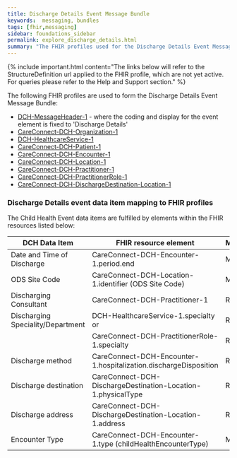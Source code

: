 ```yaml
---
title: Discharge Details Event Message Bundle
keywords:  messaging, bundles
tags: [fhir,messaging]
sidebar: foundations_sidebar
permalink: explore_discharge_details.html
summary: "The FHIR profiles used for the Discharge Details Event Message Bundle"
---
```


{% include important.html content="The links below will refer to the StructureDefinition url applied to the FHIR profile, which are not yet active. For queries please refer to the Help and Support section." %} 

The following FHIR profiles are used to form the Discharge Details Event Message Bundle:

- [DCH-MessageHeader-1](https://fhir.nhs.uk/STU3/StructureDefinition/DCH-MessageHeader-1) - where the coding and display for the event element is fixed to 'Discharge Details'
- [CareConnect-DCH-Organization-1](https://fhir.nhs.uk/STU3/StructureDefinition/CareConnect-DCH-Organization-1)
- [DCH-HealthcareService-1](https://fhir.nhs.uk/STU3/StructureDefinition/DCH-HealthcareService-1)
- [CareConnect-DCH-Patient-1](https://fhir.nhs.uk/STU3/StructureDefinition/CareConnect-DCH-Patient-1)
- [CareConnect-DCH-Encounter-1](https://fhir.nhs.uk/STU3/StructureDefinition/CareConnect-DCH-Encounter-1)
- [CareConnect-DCH-Location-1](https://fhir.nhs.uk/STU3/StructureDefinition/CareConnect-DCH-Location-1)
- [CareConnect-DCH-Practitioner-1](https://fhir.nhs.uk/STU3/StructureDefinition/CareConnect-DCH-Practitioner-1)
- [CareConnect-DCH-PractitionerRole-1](https://fhir.nhs.uk/STU3/StructureDefinition/CareConnect-DCH-PractitionerRole-1) 
- [CareConnect-DCH-DischargeDestination-Location-1](https://fhir.nhs.uk/STU3/StructureDefinition/CareConnect-DCH-DischargeDestination-Location-1)

### Discharge Details event data item mapping to FHIR profiles ###

The Child Health Event data items are fulfilled by elements within the FHIR resources listed below:

| DCH Data Item              | FHIR resource element                                            | Mandatory/Required/Optional |
|----------------------------|------------------------------------------------------------------|-----------------------------|
| Date and Time of Discharge | CareConnect-DCH-Encounter-1.period.end                           | Mandatory                   |
| ODS Site Code              | CareConnect-DCH-Location-1.identifier (ODS Site Code)            | Mandatory                   |
| Discharging Consultant     | CareConnect-DCH-Practitioner-1                                   | Required                    |
| Discharging Speciality/Department     | DCH-HealthcareService-1.specialty    or     | Required                    |
|      | CareConnect-DCH-PractitionerRole-1.specialty         | Required                    |
| Discharge method           | CareConnect-DCH-Encounter-1.hospitalization.dischargeDisposition | Required                    |
| Discharge destination      |CareConnect-DCH-DischargeDestination-Location-1.physicalType      | Required                    |
| Discharge address          | CareConnect-DCH-DischargeDestination-Location-1.address          | Required                    |
| Encounter Type             | CareConnect-DCH-Encounter-1.type (childHealthEncounterType)      | Mandatory                   |

